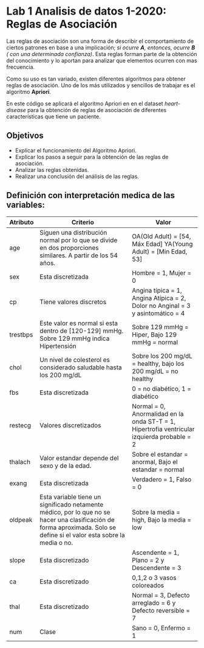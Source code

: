 # Lab 1 Analisis de datos 1-2020: Reglas de Asociación

Las reglas de asociación son una forma de describir el comportamiento de ciertos patrones en base a una implicación; *si ocurre **A**, entonces, ocurre **B** ( con una determinada confianza)*. Esta reglas forman parte de la obtención del conocimiento y lo aportan para analizar que elementos ocurren con mas frecuencia.

Como su uso es tan variado, existen diferentes algoritmos para obtener reglas de asociación. Uno de los más utilizados y sencillos de trabajar es el algoritmo **Apriori**.

En este código se aplicará el algoritmo Apriori en en el dataset *heart-disease* para la obtención de reglas de asociación de diferentes características que tiene un paciente. 


## Objetivos

- Explicar el funcionamiento del Algoritmo Apriori.
- Explicar los pasos a seguir para la obtención de las reglas de asociación.
- Analizar las reglas obtenidas.
- Realizar una conclusión del análisis de las reglas.

## Definición con interpretación medica de las variables:

| Atributo | Criterio                                                                                                                                                                  | Valor                                                                                        |
|----------|---------------------------------------------------------------------------------------------------------------------------------------------------------------------------|----------------------------------------------------------------------------------------------|
| age      | Siguen una distribución normal por lo que se divide en dos proporciones similares\. A partir de los 54 años\.                                                             | OA\(Old Adult\) = \[54, Máx Edad\] YA\(Young Adult\) = \[Min Edad, 53\]                      |
| sex      | Esta discretizada                                                                                                                                                         | Hombre = 1,  Mujer = 0                                                                       |
| cp       | Tiene valores discretos                                                                                                                                                   | Angina típica = 1, Angina Atípica = 2, Dolor no Anginal = 3 y asintomático = 4               |
| trestbps | Este valor es normal si esta dentro de \[120\-129\] mmHg\. Sobre 129 mmHg indica Hipertensión                                                                             | Sobre 129 mmHg = Hiper, Bajo 129 mmHg = normal                                               |
| chol     | Un nivel de colesterol es considerado saludable hasta los 200 mg/dL                                                                                                       | Sobre los 200 mg/dL = healthy, bajo los 200 mg/dL = no healthy                               |
| fbs      | Esta discretizada                                                                                                                                                         | 0 = no diabético, 1 = diabético                                                              |
| restecg  | Valores discretizados                                                                                                                                                     | Normal = 0, Anormalidad en la onda ST\-T = 1, Hipertrofia ventricular izquierda probable = 2 |
| thalach  | Valor estandar depende del sexo y de la edad\.                                                                                                                            | Sobre el estandar = anormal, Bajo el estandar = normal                                       |
| exang    | Esta discretizada                                                                                                                                                         | Verdadero = 1, Falso = 0                                                                     |
| oldpeak  | Esta variable tiene un significado netamente médico, por lo que no se hacer una clasificación de forma aproximada\. Solo se define si el valor esta sobre la media o no\. | Sobre la media = high, Bajo la media = low                                                   |
| slope    | Esta discretizado                                                                                                                                                         | Ascendente = 1, Plano = 2 y Descendente = 3                                                  |
| ca       | Esta discretizado                                                                                                                                                         | 0,1,2 o 3 vasos coloreados                                                                   |
| thal     | Esta discretizado                                                                                                                                                         | Normal = 3, Defecto arreglado = 6 y Defecto reversible = 7                                   |
| num      | Clase                                                                                                                                                                     | Sano = 0, Enfermo = 1                                                                        |

